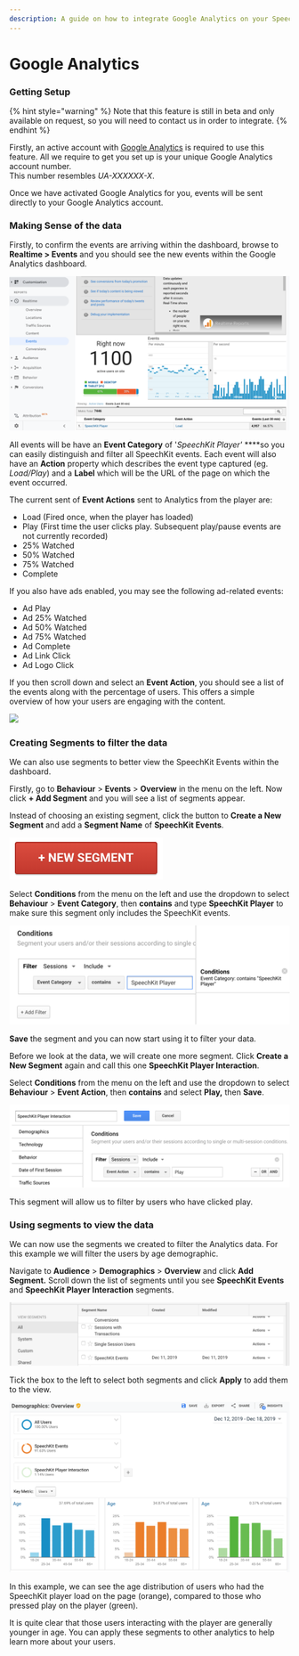 ```yaml
---
description: A guide on how to integrate Google Analytics on your SpeechKit account.
---
```


# Google Analytics

### Getting Setup

{% hint style="warning" %}
Note that this feature is still in beta and only available on request, so you will need to contact us in order to integrate.
{% endhint %}

Firstly, an active account with [Google Analytics](http://www.google.com/analytics) is required to use this feature. All we require to get you set up is your unique Google Analytics account number.  
This number resembles _UA-XXXXXX-X_.

Once we have activated Google Analytics for you, events will be sent directly to your Google Analytics account. 

### Making Sense of the data

Firstly, to confirm the events are arriving within the dashboard, browse to **Realtime &gt; Events** and you should see the new events within the Google Analytics dashboard.

![](../.gitbook/assets/screenshot-2019-12-06-at-08.31.48.png)

All events will be have an **Event Category** of '_SpeechKit Player'_ ****so you can easily distinguish and filter all SpeechKit events. Each event will also have an **Action** property which describes the event type captured \(eg. _Load/Play_\) and a **Label** which will be the URL of the page on which the event occurred.

The current sent of **Event Actions** sent to Analytics from the player are:

* Load \(Fired once, when the player has loaded\)
* Play \(First time the user clicks play. Subsequent play/pause events are not currently recorded\)
* 25% Watched
* 50% Watched
* 75% Watched
* Complete

If you also have ads enabled, you may see the following ad-related events:

* Ad Play
* Ad 25% Watched
* Ad 50% Watched
* Ad 75% Watched
* Ad Complete
* Ad Link Click
* Ad Logo Click

If you then scroll down and select an **Event Action**, you should see a list of the events along with the percentage of users. This offers a simple overview of how your users are engaging with the content.

![](https://lh4.googleusercontent.com/Ssv86bS_NR17PP96QSOPTgnBsT8c7xYJ05NKARKFCP4iqXKRKo4XFUzCt_LSAuLEY-GhesBAgtUceqccZPQHBqPgyNjblEcSDip4oDiAABYgKcKo0lUnFqDlpaSvT8iJokJf5wKX)

### Creating Segments to filter the data

We can also use segments to better view the SpeechKit Events within the dashboard.

Firstly, go to **Behaviour** &gt; **Events** &gt; **Overview** in the menu on the left. Now click **+ Add Segment** and you will see a list of segments appear. 

Instead of choosing an existing segment, click the button to **Create a New Segment** and add a **Segment Name** of **SpeechKit Events**.

![](../.gitbook/assets/screenshot-2019-12-11-at-13.02.10.png)

Select **Conditions** from the menu on the left and use the dropdown to select  **Behaviour** &gt; **Event Category**, then **contains** and type **SpeechKit Player** to make sure this segment only includes the SpeechKit events.

![](../.gitbook/assets/screenshot-2019-12-11-at-13.04.08.png)

**Save** the segment and you can now start using it to filter your data.

Before we look at the data, we will create one more segment. Click **Create a New Segment** again and call this one **SpeechKit Player Interaction**.

Select **Conditions** from the menu on the left and use the dropdown to select  **Behaviour** &gt; **Event Action**, then **contains** and select **Play,** then **Save**. 

![](../.gitbook/assets/screenshot-2019-12-20-at-15.56.59.png)

This segment will allow us to filter by users who have clicked play.

### Using segments to view the data

We can now use the segments we created to filter the Analytics data. For this example we will filter the users by age demographic. 

Navigate to **Audience** &gt; **Demographics** &gt; **Overview** and click **Add Segment.** Scroll down the list of segments until you see **SpeechKit Events** and **SpeechKit Player Interaction** segments. 

![](../.gitbook/assets/screenshot-2019-12-11-at-13.06.28.png)

Tick the box to the left to select both segments and click **Apply** to add them to the view.

![](../.gitbook/assets/screenshot-2019-12-20-at-00.36.23.png)

In this example, we can see the age distribution of users who had the SpeechKit player load on the page \(orange\), compared to those who pressed play on the player \(green\).

It is quite clear that those users interacting with the player are generally younger in age. You can apply these segments to other analytics to help learn more about your users.

